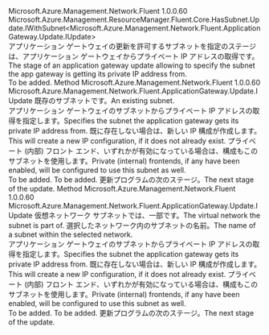 <Type Name="IWithExistingSubnet" FullName="Microsoft.Azure.Management.Network.Fluent.ApplicationGateway.Update.IWithExistingSubnet">
  <TypeSignature Language="C#" Value="public interface IWithExistingSubnet : Microsoft.Azure.Management.ResourceManager.Fluent.Core.HasSubnet.Update.IWithSubnet&lt;Microsoft.Azure.Management.Network.Fluent.ApplicationGateway.Update.IUpdate&gt;" />
  <TypeSignature Language="ILAsm" Value=".class public interface auto ansi abstract IWithExistingSubnet implements class Microsoft.Azure.Management.ResourceManager.Fluent.Core.HasSubnet.Update.IWithSubnet`1&lt;class Microsoft.Azure.Management.Network.Fluent.ApplicationGateway.Update.IUpdate&gt;" />
  <TypeSignature Language="DocId" Value="T:Microsoft.Azure.Management.Network.Fluent.ApplicationGateway.Update.IWithExistingSubnet" />
  <TypeSignature Language="VB.NET" Value="Public Interface IWithExistingSubnet&#xA;Implements IWithSubnet(Of IUpdate)" />
  <TypeSignature Language="F#" Value="type IWithExistingSubnet = interface&#xA;    interface IWithSubnet&lt;IUpdate&gt;" />
  <AssemblyInfo>
    <AssemblyName>Microsoft.Azure.Management.Network.Fluent</AssemblyName>
    <AssemblyVersion>1.0.0.60</AssemblyVersion>
  </AssemblyInfo>
  <Interfaces>
    <Interface>
      <InterfaceName>Microsoft.Azure.Management.ResourceManager.Fluent.Core.HasSubnet.Update.IWithSubnet&lt;Microsoft.Azure.Management.Network.Fluent.ApplicationGateway.Update.IUpdate&gt;</InterfaceName>
    </Interface>
  </Interfaces>
  <Docs>
    <summary>
            <span data-ttu-id="7759d-101">アプリケーション ゲートウェイの更新を許可するサブネットを指定のステージは、アプリケーション ゲートウェイからプライベート IP アドレスの取得です。</span><span class="sxs-lookup"><span data-stu-id="7759d-101">The stage of an application gateway update allowing to specify the subnet the app gateway is getting its private IP address from.</span></span>
            </summary>
    <remarks>To be added.</remarks>
  </Docs>
  <Members>
    <Member MemberName="WithExistingSubnet">
      <MemberSignature Language="C#" Value="public Microsoft.Azure.Management.Network.Fluent.ApplicationGateway.Update.IUpdate WithExistingSubnet (Microsoft.Azure.Management.Network.Fluent.ISubnet subnet);" />
      <MemberSignature Language="ILAsm" Value=".method public hidebysig newslot virtual instance class Microsoft.Azure.Management.Network.Fluent.ApplicationGateway.Update.IUpdate WithExistingSubnet(class Microsoft.Azure.Management.Network.Fluent.ISubnet subnet) cil managed" />
      <MemberSignature Language="DocId" Value="M:Microsoft.Azure.Management.Network.Fluent.ApplicationGateway.Update.IWithExistingSubnet.WithExistingSubnet(Microsoft.Azure.Management.Network.Fluent.ISubnet)" />
      <MemberSignature Language="VB.NET" Value="Public Function WithExistingSubnet (subnet As ISubnet) As IUpdate" />
      <MemberSignature Language="F#" Value="abstract member WithExistingSubnet : Microsoft.Azure.Management.Network.Fluent.ISubnet -&gt; Microsoft.Azure.Management.Network.Fluent.ApplicationGateway.Update.IUpdate" Usage="iWithExistingSubnet.WithExistingSubnet subnet" />
      <MemberType>Method</MemberType>
      <AssemblyInfo>
        <AssemblyName>Microsoft.Azure.Management.Network.Fluent</AssemblyName>
        <AssemblyVersion>1.0.0.60</AssemblyVersion>
      </AssemblyInfo>
      <ReturnValue>
        <ReturnType>Microsoft.Azure.Management.Network.Fluent.ApplicationGateway.Update.IUpdate</ReturnType>
      </ReturnValue>
      <Parameters>
        <Parameter Name="subnet" Type="Microsoft.Azure.Management.Network.Fluent.ISubnet" />
      </Parameters>
      <Docs>
        <param name="subnet"><span data-ttu-id="7759d-102">既存のサブネットです。</span><span class="sxs-lookup"><span data-stu-id="7759d-102">An existing subnet.</span></span></param>
        <summary>
            <span data-ttu-id="7759d-103">アプリケーション ゲートウェイのサブネットからプライベート IP アドレスの取得を指定します。</span><span class="sxs-lookup"><span data-stu-id="7759d-103">Specifies the subnet the application gateway gets its private IP address from.</span></span>
            <span data-ttu-id="7759d-104">既に存在しない場合は、新しい IP 構成が作成します。</span><span class="sxs-lookup"><span data-stu-id="7759d-104">This will create a new IP configuration, if it does not already exist.</span></span>
            <span data-ttu-id="7759d-105">プライベート (内部) フロント エンド、いずれかが有効になっている場合は、構成もこのサブネットを使用します。</span><span class="sxs-lookup"><span data-stu-id="7759d-105">Private (internal) frontends, if any have been enabled, will be configured to use this subnet as well.</span></span>
            </summary>
        <returns>To be added.</returns>
        <remarks>To be added.</remarks>
        <return><span data-ttu-id="7759d-106">更新プログラムの次のステージ。</span><span class="sxs-lookup"><span data-stu-id="7759d-106">The next stage of the update.</span></span></return>
      </Docs>
    </Member>
    <Member MemberName="WithExistingSubnet">
      <MemberSignature Language="C#" Value="public Microsoft.Azure.Management.Network.Fluent.ApplicationGateway.Update.IUpdate WithExistingSubnet (Microsoft.Azure.Management.Network.Fluent.INetwork network, string subnetName);" />
      <MemberSignature Language="ILAsm" Value=".method public hidebysig newslot virtual instance class Microsoft.Azure.Management.Network.Fluent.ApplicationGateway.Update.IUpdate WithExistingSubnet(class Microsoft.Azure.Management.Network.Fluent.INetwork network, string subnetName) cil managed" />
      <MemberSignature Language="DocId" Value="M:Microsoft.Azure.Management.Network.Fluent.ApplicationGateway.Update.IWithExistingSubnet.WithExistingSubnet(Microsoft.Azure.Management.Network.Fluent.INetwork,System.String)" />
      <MemberSignature Language="VB.NET" Value="Public Function WithExistingSubnet (network As INetwork, subnetName As String) As IUpdate" />
      <MemberSignature Language="F#" Value="abstract member WithExistingSubnet : Microsoft.Azure.Management.Network.Fluent.INetwork * string -&gt; Microsoft.Azure.Management.Network.Fluent.ApplicationGateway.Update.IUpdate" Usage="iWithExistingSubnet.WithExistingSubnet (network, subnetName)" />
      <MemberType>Method</MemberType>
      <AssemblyInfo>
        <AssemblyName>Microsoft.Azure.Management.Network.Fluent</AssemblyName>
        <AssemblyVersion>1.0.0.60</AssemblyVersion>
      </AssemblyInfo>
      <ReturnValue>
        <ReturnType>Microsoft.Azure.Management.Network.Fluent.ApplicationGateway.Update.IUpdate</ReturnType>
      </ReturnValue>
      <Parameters>
        <Parameter Name="network" Type="Microsoft.Azure.Management.Network.Fluent.INetwork" />
        <Parameter Name="subnetName" Type="System.String" />
      </Parameters>
      <Docs>
        <param name="network"><span data-ttu-id="7759d-107">仮想ネットワーク サブネットでは、一部です。</span><span class="sxs-lookup"><span data-stu-id="7759d-107">The virtual network the subnet is part of.</span></span></param>
        <param name="subnetName"><span data-ttu-id="7759d-108">選択したネットワーク内のサブネットの名前。</span><span class="sxs-lookup"><span data-stu-id="7759d-108">The name of a subnet within the selected network.</span></span></param>
        <summary>
            <span data-ttu-id="7759d-109">アプリケーション ゲートウェイのサブネットからプライベート IP アドレスの取得を指定します。</span><span class="sxs-lookup"><span data-stu-id="7759d-109">Specifies the subnet the application gateway gets its private IP address from.</span></span>
            <span data-ttu-id="7759d-110">既に存在しない場合は、新しい IP 構成が作成します。</span><span class="sxs-lookup"><span data-stu-id="7759d-110">This will create a new IP configuration, if it does not already exist.</span></span>
            <span data-ttu-id="7759d-111">プライベート (内部) フロント エンド、いずれかが有効になっている場合は、構成もこのサブネットを使用します。</span><span class="sxs-lookup"><span data-stu-id="7759d-111">Private (internal) frontends, if any have been enabled, will be configured to use this subnet as well.</span></span>
            </summary>
        <returns>To be added.</returns>
        <remarks>To be added.</remarks>
        <return><span data-ttu-id="7759d-112">更新プログラムの次のステージ。</span><span class="sxs-lookup"><span data-stu-id="7759d-112">The next stage of the update.</span></span></return>
      </Docs>
    </Member>
  </Members>
</Type>